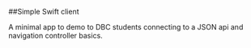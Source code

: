 ##Simple Swift client

A minimal app to demo to DBC students connecting to a JSON api and navigation controller basics.